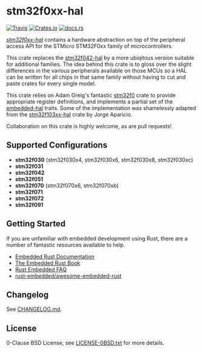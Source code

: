 stm32f0xx-hal
=============

[![Travis](https://img.shields.io/travis/stm32-rs/stm32f0xx-hal.svg)](https://travis-ci.org/stm32-rs/stm32f0xx-hal)
[![Crates.io](https://img.shields.io/crates/v/stm32f0xx-hal.svg)](https://crates.io/crates/stm32f0xx-hal)
[![docs.rs](https://docs.rs/stm32f0xx-hal/badge.svg)](https://docs.rs/stm32f0xx-hal/)

[_stm32f0xx-hal_](https://github.com/stm32-rs/stm32f0xx-hal) contains a hardware abstraction on top of the peripheral access API for the STMicro STM32F0xx family of microcontrollers.

This crate replaces the [stm32f042-hal](https://github.com/therealprof/stm32f042-hal) by a more ubiqitous version suitable for additional families. The idea behind this crate is to gloss over the slight differences in the various peripherals available on those MCUs so a HAL can be written for all chips in that same family without having to cut and paste crates for every single model.

This crate relies on Adam Greig's fantastic [stm32f0](https://crates.io/crates/stm32f0) crate to provide appropriate register definitions, and implements a partial set of the [embedded-hal](https://github.com/rust-embedded/embedded-hal) traits. Some of the implementation was shamelessly adapted from the [stm32f103xx-hal](https://github.com/japaric/stm32f103xx-hal) crate by Jorge Aparicio.

Collaboration on this crate is highly welcome, as are pull requests!


Supported Configurations
------------------------

* __stm32f030__ (stm32f030x4, stm32f030x6, stm32f030x8, stm32f030xc)  
* __stm32f031__  
* __stm32f042__  
* __stm32f051__  
* __stm32f070__ (stm32f070x6, stm32f070xb)  
* __stm32f071__  
* __stm32f072__  
* __stm32f091__  


Getting Started
---------------

If you are unfamiliar with embedded development using Rust, there are a number of fantastic resources available to help.

- [Embedded Rust Documentation](https://docs.rust-embedded.org/)  
- [The Embedded Rust Book](https://docs.rust-embedded.org/book/)  
- [Rust Embedded FAQ](https://docs.rust-embedded.org/faq.html)  
- [rust-embedded/awesome-embedded-rust](https://github.com/rust-embedded/awesome-embedded-rust)


Changelog
---------

See [CHANGELOG.md](CHANGELOG.md).


License
-------

0-Clause BSD License, see [LICENSE-0BSD.txt](LICENSE-0BSD.txt) for more details.
